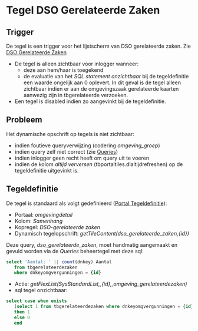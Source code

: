 # Tegel DSO Gerelateerde Zaken

## Trigger

De tegel is een trigger voor het lijstscherm van DSO gerelateerde zaken. Zie [DSO Gerelateerde Zaken](/probleemoplossing/programmablokken/dso_gerelateerde_zaken.md)

- De tegel is alleen zichtbaar voor inlogger wanneer:
  - deze aan hem/haar is toegekend
  - de evaluatie van het _SQL statement onzichtbaar_ bij de tegeldefinitie een waarde ongelijk aan 0 oplevert. In dit geval is de tegel alleen zichtbaar indien er aan de omgevingszaak gerelateerde kaarten aanwezig zijn in tbgerelateerde verzoeken.
- Een tegel is disabled indien zo aangevinkt bij de tegeldefinitie.

## Probleem

Het dynamische opschrift op tegels is niet zichtbaar:

- indien foutieve queryverwijzing (codering _omgeving_groep_)
- indien query zelf niet correct (zie [Queries](/instellen_inrichten/queries.md))
- indien inlogger geen recht heeft om query uit te voeren
- indien de kolom _altijd verversen_ (tbportaltiles.dlaltijdrefreshen) op de tegeldefinitie uitgevinkt is.

## Tegeldefinitie

De tegel is standaard als volgt gedefinieerd ([Portal Tegeldefinitie](/instellen_inrichten/portaldefinitie/portal_tegel.md)):

- Portaal: _omgevingdetail_
- Kolom: _Samenhang_
- Kopregel: _DSO-gerelateerde zaken_
- Dynamisch tegelopschrift: _getTileContent(dso_gerelateerde_zaken,{id})_

Deze query, _dso_gerelateerde_zaken_, moet handmatig aangemaakt en gevuld worden via de _Queries_ beheertegel met deze sql:

```sql
select 'Aantal: ' || count(dnkey) Aantal
   from tbgerelateerdezaken
   where dnkeyomgvergunningen = {id}
```

- Actie: _getFlexList(SysStandardList,,{id},,omgeving_gerelateerdezaken)_
- sql tegel onzichtbaar:

```sql
select case when exists
   (select 1 from tbgerelateerdezaken where dnkeyomgvergunningen = {id})
   then 1
   else 0
   end
```
